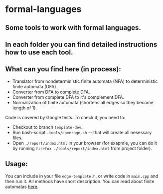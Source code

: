 # formal-languages
## Some tools to work with formal languages.
## In each folder you can find detailed instructions how to use each tool.

## What can you find here (in process):
- Translator from nondeterministic finite automata (NFA) to deterministic finite automata (DFA).
- Converter from DFA to complete DFA.
- Converter from complete DFA to it's complement DFA.
- Normalization of finite automata (shortens all edges so they become length of 1).

Code is covered by Google tests. To check it, you need to:

- Checkout to branch `template-dev`.
- Run bash-script `.tools/coverage.sh` -- that will create all nesessary files.
- Open `./report/index.html` in your browser (for exapmle, you can do it by running `firefox ./tools/report/index.html` from project folder).

## Usage:
You can include in your file `edge-template.h`, or write code in `main.cpp` and then run it. All methods have short description. You can read about finite automatas [here](https://en.wikipedia.org/wiki/Deterministic_finite_automaton).
